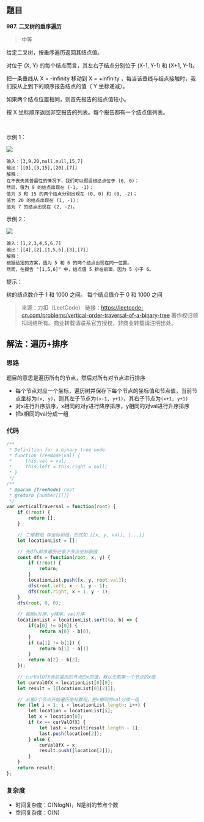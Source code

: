 ## 题目
**987. 二叉树的垂序遍历**
>中等

给定二叉树，按垂序遍历返回其结点值。

对位于 (X, Y) 的每个结点而言，其左右子结点分别位于 (X-1, Y-1) 和 (X+1, Y-1)。

把一条垂线从 X = -infinity 移动到 X = +infinity ，每当该垂线与结点接触时，我们按从上到下的顺序报告结点的值（ Y 坐标递减）。

如果两个结点位置相同，则首先报告的结点值较小。

按 X 坐标顺序返回非空报告的列表。每个报告都有一个结点值列表。

 

示例 1：

![](https://gitee.com/sinkhaha/picture/raw/master/img/leetcode/987_1.PNG)

```
输入：[3,9,20,null,null,15,7]
输出：[[9],[3,15],[20],[7]]
解释： 
在不丧失其普遍性的情况下，我们可以假设根结点位于 (0, 0)：
然后，值为 9 的结点出现在 (-1, -1)；
值为 3 和 15 的两个结点分别出现在 (0, 0) 和 (0, -2)；
值为 20 的结点出现在 (1, -1)；
值为 7 的结点出现在 (2, -2)。
```
示例 2：

![](https://gitee.com/sinkhaha/picture/raw/master/img/leetcode/987_2.png)

```
输入：[1,2,3,4,5,6,7]
输出：[[4],[2],[1,5,6],[3],[7]]
解释：
根据给定的方案，值为 5 和 6 的两个结点出现在同一位置。
然而，在报告 "[1,5,6]" 中，结点值 5 排在前面，因为 5 小于 6。
```

提示：

树的结点数介于 1 和 1000 之间。
每个结点值介于 0 和 1000 之间

>来源：力扣（LeetCode）
链接：https://leetcode-cn.com/problems/vertical-order-traversal-of-a-binary-tree
著作权归领扣网络所有。商业转载请联系官方授权，非商业转载请注明出处。

## 解法：遍历+排序
### 思路
题目的意思是遍历所有的节点，然后对所有对节点进行排序

* 每个节点对应一个坐标，遍历树并保存下每个节点的坐标值和节点值，当前节点坐标为`(x, y)`，则其左子节点为`(x-1, y+1)`，其右子节点为`(x+1, y+1)`
* 对x进行升序排序，x相同的对y进行降序排序，y相同的对val进行升序排序
* 把x相同的val分成一组

### 代码
```javascript
/**
 * Definition for a binary tree node.
 * function TreeNode(val) {
 *     this.val = val;
 *     this.left = this.right = null;
 * }
 */
/**
 * @param {TreeNode} root
 * @return {number[][]}
 */
var verticalTraversal = function(root) {
    if (!root) {
        return [];
    }

    // 二维数组 存坐标和值，形式如 [[x, y, val], [...]]
    let locationList = []; 

    // 先dfs前序遍历记录下节点坐标和值
    const dfs = function(root, x, y) {
        if (!root) {
            return;
        }
        locationList.push([x, y, root.val]);
        dfs(root.left, x - 1, y - 1);
        dfs(root.right, x + 1, y - 1);
    }
    dfs(root, 0, 0);
    
    // 按照x升序，y降序，val升序
    locationList = locationList.sort((a, b) => {
        if(a[0] != b[0]) {
            return a[0] - b[0];
        }
        if (a[1] != b[1]) {
            return b[1] - a[1]
        }
        return a[2] - b[2];
    });
    
    // curValOfX当前遍历的节点的x的值，默认先取第一个节点的x值
    let curValOfX = locationList[0][0];
    let result = [[locationList[0][2]]];

    // 从第2个节点开始遍历坐标数组，把x相同的val分成一组
    for (let i = 1; i < locationList.length; i++) {
        let location = locationList[i];
        let x = location[0];
        if (x == curValOfX) {
            let last = result[result.length - 1];
            last.push(location[2]);
        } else {
            curValOfX = x;
            result.push([location[2]]); 
        }
    }
    return result;
};
```

### 复杂度
* 时间复杂度：O(NlogN)，N是树的节点个数
* 空间复杂度：O(N)
